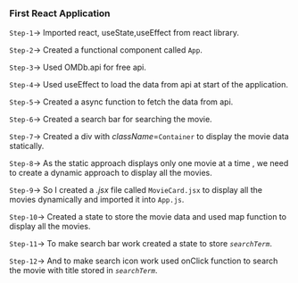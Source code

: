 ### First React Application
`Step-1`-> Imported react, useState,useEffect from react library.

`Step-2`-> Created a functional component called `App`.

`Step-3`-> Used OMDb.api for free api.

`Step-4`-> Used useEffect to load the data from api at start of the application.

`Step-5`-> Created a async function to fetch the data from api.

`Step-6`-> Created a search bar for searching the movie.

`Step-7`-> Created a div with <i> className</i>=`Container` to display the movie data statically.

`Step-8`-> As the static approach displays only one movie at a time , we need to create a dynamic approach to display all the movies.

`Step-9`-> So I created a <i>.jsx</i> file called `MovieCard.jsx` to display all the movies dynamically and imported it into `App.js`.

`Step-10`-> Created a state to store the movie data and used map function to display all the movies.

`Step-11`-> To make search bar work created a state to store <i>`searchTerm`</i>.

`Step-12`-> And to make search icon work used onClick function to search the movie with title stored in <i>`searchTerm`</i>.
